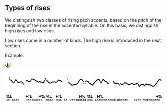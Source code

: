 Types of rises
--------------

We distinguish two classes of rising pitch accents, based on the pitch of the beginning of the rise in the accented syllable. On this basis, we distinguish high rises and low rises.

Low rises come in a number of kinds. The high rise is introduced in the next section.

Example:

<div class="audio-example" onclick="play_sound('../audio/c51_a')"><img alt="Play audio" src="../audio.gif" /><img alt="Audio example" src="../audio/gif/c51_a.gif"/></div>
